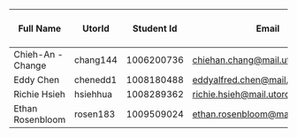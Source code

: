 | Full Name | UtorId | Student Id | Email | Best way to Connect | Slack User Name |
|-----------|--------|------------|-------|---------------------|-----------------|
| Chieh-An -Change |    chang144    |      1006200736      |    chiehan.chang@mail.utoronto.ca   |    discord    |                 |
| Eddy Chen | chenedd1 | 1008180488 | eddyalfred.chen@mail.utoronto.ca | discord | Eddy Chen |
| Richie Hsieh | hsiehhua | 1008289362 | richie.hsieh@mail.utoronto.ca | discord | Richie Hsieh |
| Ethan Rosenbloom | rosen183 | 1009509024 | ethan.rosenbloom@mail.utoronto.ca | discord | Ethan Rosenbloom |
